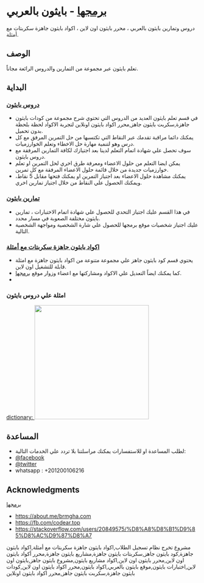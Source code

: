 # [برمجها](https://www.brmgha.com) - بايثون بالعربي

دروس وتمارين بايثون بالعربي ، محرر بايثون اون لاين ، اكواد بايثون جاهزة سكربتات مع أمثلة. 

## الوصف

تعلم بايثون عبر مجموعة من التمارين والدروس الرائعة مجاناً.

## البداية

### [دروس بايثون](https://www.brmgha.com/learns)

* في قسم تعلم بايثون العديد من الدروس التي تحتوي شرح مجموعة من كودات بايثون جاهزة,سكربت بايثون جاهز,محرر اكواد بايثون اونلاين لتجربة الاكواد لحظة بلحظة بدون تحميل.
* يمكنك دائما مراقبة تقدمك عبر النقاط التي تكتسبها من حل التمرين المرفق مع كل درس وهو لتنمية مهارة حل الاخطاء وتعلم الخوارزميات.
* سوف تحصل علي شهادة اتمام التعلم لدينا بعد اجتيازك لكافة التمارين المرفقة مع دروس بايثون.
* يمكن ايضا التعلم من حلول الاعضاء ومعرفة طرق اخري لحل التمرين او تعلم خوارزميات جديدة من خلال قائمة حلول الاعضاء المرفقة مع كل تمرين.
* يمكنك مشاهدة حلول الاعضاء بعد اجتياز التمرين او يمكنك فتحها مقابل 5 نقاط، ويمكنك الحصول علي النقاط من خلال اجتياز تمارين اخري.  

### [تمارين بايثون](https://www.brmgha.com/tasks)
* في هذا القسم عليك اجتياز التحدي للحصول علي شهادة اتمام الاختبارات ، تمارين بايثون مختلفة الصعوبة في مسار محدد.
* عليك اجتياز شخصيات موقع برمجها للحصول علي شارة الشخصية ومواجهة الشخصية التالية.

### [اكواد بايثون جاهزة سكربتات مع أمثلة](https://www.brmgha.com/python-code-examples)
* يحتوي قسم كود بايثون جاهز علي مجموعة متنوعة من اكواد بايثون جاهزة مع امثلة قابلة للتشغيل اون لاين.
* كما يمكنك ايضاً التعديل علي الاكواد ومشاركتها مع اعضاء وزوار موقع [برمجها](https://www.brmgha.com).
* 
### امثلة علي دروس بايثون

[dictionary:  <img src="https://www.brmgha.com/images/datatype.jpg" width="300">](https://www.brmgha.com/learn?t=%D8%A8%D8%A7%D9%8A%D8%AB%D9%88%D9%86-%D9%86%D9%88%D8%B9-%D8%A7%D9%84%D8%AA%D8%B9%D9%8A%D9%8A%D9%86-%D8%A7%D9%84%D9%82%D8%A7%D9%85%D9%88%D8%B3-dictionary)


## المساعدة

* لطلب المساعدة او للاستفسارات يمكنك مراسلتنا بلا تردد علي الخدمات التالية:
*  [@facebook](https://facebook.com/codear.top)
*  [@twitter](https://twitter.com/brmgha)
*  whatsapp : +201200106216



## Acknowledgments

[برمجها](https://www.brmgha.com)


- https://about.me/brmgha.com
- https://fb.com/codear.top
- https://stackoverflow.com/users/20849575/%D8%A8%D8%B1%D9%85%D8%AC%D9%87%D8%A7



مشروع تخرج نظام تسجيل الطلاب,اكواد بايثون جاهزة سكربتات مع أمثلة,اكواد بايثون جاهزة,كود بايثون جاهز,سكربتات بايثون جاهزة,مشاريع بايثون جاهزة,محرر أكواد بايثون اون لاين,محرر بايثون اون لاين,اكواد مشاريع بايثون,مشروع بايثون جاهز,بايثون اون لاين,اختبارات بايثون,موقع بايثون بالعربي,اكواد بايثون,محرر اكواد بايثون اون لاين,كودات بايثون جاهزة,سكربت بايثون جاهز,محرر اكواد بايثون اونلاين
